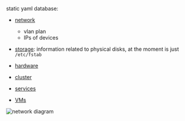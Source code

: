 static yaml database:

- [network](https://github.com/guifi-exo/public/blob/master/infrastructure/db/network.yml)
    - vlan plan
    - IPs of devices
- [storage](https://github.com/guifi-exo/public/blob/master/infrastructure/db/storage.yml): information related to physical disks, at the moment is just `/etc/fstab`

- [hardware](https://github.com/guifi-exo/public/blob/master/infrastructure/hardware.md)

- [cluster](https://github.com/guifi-exo/public/blob/master/infrastructure/cluster.md)
- [services](https://github.com/guifi-exo/public/blob/master/infrastructure/services.md)
- [VMs](https://github.com/guifi-exo/public/blob/master/infrastructure/VMs.md)

![network diagram](https://github.com/guifi-exo/public/raw/master/infrastructure/network_diagram.png)
